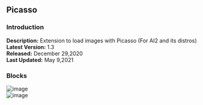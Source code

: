 ## Picasso
### Introduction
**Description:** Extension to load images with Picasso (For AI2 and its distros) <br>
**Latest Version:** 1.3 <br>
**Released:** December 29,2020 <br>
**Last Updated:** May 9,2021 <br>

### Blocks

![image](https://user-images.githubusercontent.com/41724811/110208873-9b036680-7eaf-11eb-9605-84e1df788f02.png)
<br>
![image](https://user-images.githubusercontent.com/41724811/110208893-b3738100-7eaf-11eb-8194-bfd47cc0f989.png)


